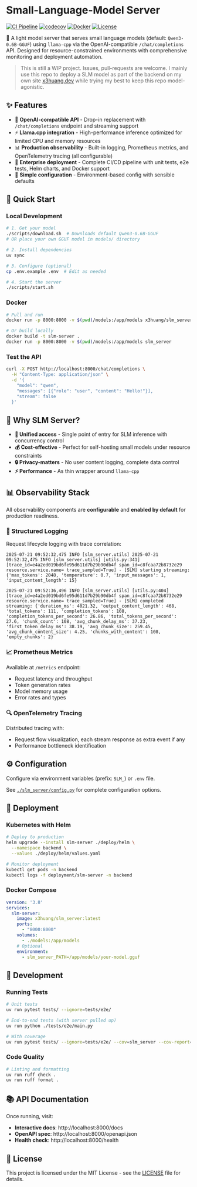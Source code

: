 # Small-Language-Model Server

[![CI Pipeline](https://github.com/XyLearningProgramming/slm_server/actions/workflows/ci.yml/badge.svg)](https://github.com/XyLearningProgramming/slm_server/actions/workflows/ci.yml)
[![codecov](https://codecov.io/gh/XyLearningProgramming/slm_server/branch/main/graph/badge.svg)](https://codecov.io/gh/XyLearningProgramming/slm_server)
[![Docker](https://img.shields.io/badge/docker-ready-blue.svg)](https://hub.docker.com/r/x3huang/slm_server)
[![License](https://img.shields.io/badge/license-MIT-green.svg)](LICENSE)

🚀 A light model server that serves small language models (default: `Qwen3-0.6B-GGUF`) using `llama-cpp` via the OpenAI-compatible `/chat/completions` API. Designed for resource-constrained environments with comprehensive monitoring and deployment automation.

> This is still a WIP project. Issues, pull-requests are welcome. I mainly use this repo to deploy a SLM model as part of the backend on my own site [x3huang.dev](https://x3huang.dev/) while trying my best to keep this repo model-agonistic. 

## ✨ Features

- 🔌 **OpenAI-compatible API** - Drop-in replacement with `/chat/completions` endpoint and streaming support
- ⚡ **Llama.cpp integration** - High-performance inference optimized for limited CPU and memory resources
- 📊 **Production observability** - Built-in logging, Prometheus metrics, and OpenTelemetry tracing (all configurable)
- 🚀 **Enterprise deployment** - Complete CI/CD pipeline with unit tests, e2e tests, Helm charts, and Docker support
- 🔧 **Simple configuration** - Environment-based config with sensible defaults

## 🚀 Quick Start

### Local Development

```bash
# 1. Get your model
./scripts/download.sh  # Downloads default Qwen3-0.6B-GGUF
# OR place your own GGUF model in models/ directory

# 2. Install dependencies
uv sync

# 3. Configure (optional)
cp .env.example .env  # Edit as needed

# 4. Start the server
./scripts/start.sh
```

### Docker

```bash
# Pull and run
docker run -p 8000:8000 -v $(pwd)/models:/app/models x3huang/slm_server/general

# Or build locally
docker build -t slm-server .
docker run -p 8000:8000 -v $(pwd)/models:/app/models slm_server
```

### Test the API

```bash
curl -X POST http://localhost:8000/chat/completions \
  -H "Content-Type: application/json" \
  -d '{
    "model": "qwen",
    "messages": [{"role": "user", "content": "Hello!"}],
    "stream": false
  }'
```

## 🎯 Why SLM Server?

- **🎯 Unified access** - Single point of entry for SLM inference with concurrency control
- **💰 Cost-effective** - Perfect for self-hosting small models under resource constraints
- **🔒 Privacy-matters** - No user content logging, complete data control
- **⚡ Performance** - As thin wrapper around `llama-cpp`

## 📊 Observability Stack

All observability components are **configurable** and **enabled by default** for production readiness.

### 📝 Structured Logging
Request lifecycle logging with trace correlation:

```log
2025-07-21 09:52:32,475 INFO [slm_server.utils] 2025-07-21 09:52:32,475 INFO [slm_server.utils] [utils.py:341] [trace_id=e4a2ed019bd6fe95d611d7b29b90db4f span_id=c8fcaa72b8732e29 resource.service.name= trace_sampled=True] - [SLM] starting streaming: {'max_tokens': 2048, 'temperature': 0.7, 'input_messages': 1, 'input_content_length': 15}

2025-07-21 09:52:36,496 INFO [slm_server.utils] [utils.py:404] [trace_id=e4a2ed019bd6fe95d611d7b29b90db4f span_id=c8fcaa72b8732e29 resource.service.name= trace_sampled=True] - [SLM] completed streaming: {'duration_ms': 4021.32, 'output_content_length': 468, 'total_tokens': 111, 'completion_tokens': 108, 'completion_tokens_per_second': 26.86, 'total_tokens_per_second': 27.6, 'chunk_count': 108, 'avg_chunk_delay_ms': 37.23, 'first_token_delay_ms': 38.19, 'avg_chunk_size': 259.45, 'avg_chunk_content_size': 4.25, 'chunks_with_content': 108, 'empty_chunks': 2}
```

### 📈 Prometheus Metrics
Available at `/metrics` endpoint:
- Request latency and throughput
- Token generation rates
- Model memory usage
- Error rates and types

### 🔍 OpenTelemetry Tracing
Distributed tracing with:
- Request flow visualization, each stream response as extra event if any
- Performance bottleneck identification

## ⚙️ Configuration

Configure via environment variables (prefix: `SLM_`) or `.env` file.

See [`./slm_server/config.py`](./slm_server/config.py) for complete configuration options.

## 🚢 Deployment

### Kubernetes with Helm

```bash
# Deploy to production
helm upgrade --install slm-server ./deploy/helm \
  --namespace backend \
  --values ./deploy/helm/values.yaml

# Monitor deployment
kubectl get pods -n backend
kubectl logs -f deployment/slm-server -n backend
```

### Docker Compose

```yaml
version: '3.8'
services:
  slm-server:
    image: x3huang/slm_server:latest
    ports:
      - "8000:8000"
    volumes:
      - ./models:/app/models
    # Optional
    environment:
      - slm_server_PATH=/app/models/your-model.gguf
```

## 🧪 Development

### Running Tests

```bash
# Unit tests
uv run pytest tests/ --ignore=tests/e2e/

# End-to-end tests (with server pulled up)
uv run python ./tests/e2e/main.py

# With coverage
uv run pytest tests/ --ignore=tests/e2e/ --cov=slm_server --cov-report=html --cov-report=term-missing
```

### Code Quality

```bash
# Linting and formatting
uv run ruff check .
uv run ruff format .
```

## 📚 API Documentation

Once running, visit:
- **Interactive docs**: http://localhost:8000/docs
- **OpenAPI spec**: http://localhost:8000/openapi.json
- **Health check**: http://localhost:8000/health

## 📄 License

This project is licensed under the MIT License - see the [LICENSE](LICENSE) file for details.


